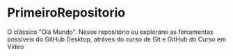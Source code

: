 # PrimeiroRepositorio
 O clássico "Olá Mundo". Nesse repositório eu explorarei as ferramentas possíveis do GitHub Desktop, atráves do curso de Git e GitHub do Curso em Vídeo
